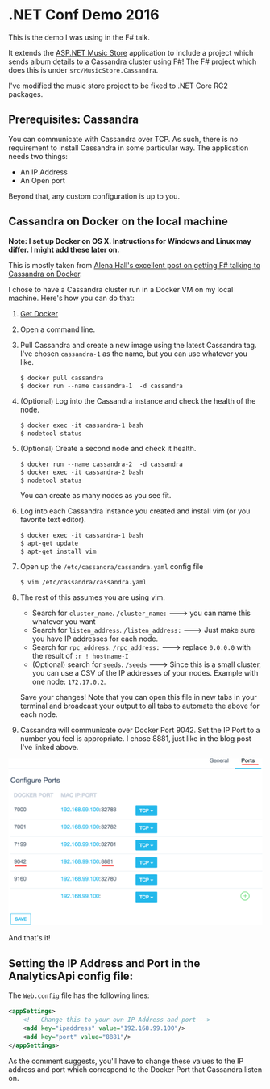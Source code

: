 # .NET Conf Demo 2016

This is the demo I was using in the F# talk.

It extends the [ASP.NET Music Store](https://github.com/aspnet/musicstore) application to include a project which sends album details to a Cassandra cluster using F#!  The F# project which does this is under `src/MusicStore.Cassandra`.

I've modified the music store project to be fixed to .NET Core RC2 packages.

## Prerequisites: Cassandra

You can communicate with Cassandra over TCP.  As such, there is no requirement to install Cassandra in some particular way.  The application needs two things:

- An IP Address
- An Open port

Beyond that, any custom configuration is up to you.

## Cassandra on Docker on the local machine

**Note: I set up Docker on OS X.  Instructions for Windows and Linux may differ.  I might add these later on.**

This is mostly taken from [Alena Hall's excellent post on getting F# talking to Cassandra on Docker](https://lenadroid.github.io/posts/cassandra-docker-fsharp.html).

I chose to have a Cassandra cluster run in a Docker VM on my local machine.  Here's how you can do that:

1. [Get Docker](https://docs.docker.com/engine/installation/)
2. Open a command line.
3. Pull Cassandra and create a new image using the latest Cassandra tag.  I've chosen `cassandra-1` as the name, but you can use whatever you like.

	```
	$ docker pull cassandra
	$ docker run --name cassandra-1	 -d cassandra
	```

4. (Optional) Log into the Cassandra instance and check the health of the node.

	```
	$ docker exec -it cassandra-1 bash
	$ nodetool status
	```
5. (Optional) Create a second node and check it health.

	```
	$ docker run --name cassandra-2	 -d cassandra
	$ docker exec -it cassandra-2 bash
	$ nodetool status
	```
	
	You can create as many nodes as you see fit.

6. Log into each Cassandra instance you created and install vim (or you favorite text editor).

	```
	$ docker exec -it cassandra-1 bash
	$ apt-get update
	$ apt-get install vim
	```
	
7. Open up the `/etc/cassandra/cassandra.yaml` config file

	```
	$ vim /etc/cassandra/cassandra.yaml
	```
	
8. The rest of this assumes you are using vim.  

	* Search for `cluster_name`.  `/cluster_name:` ---> you can name this whatever you want
	* Search for `listen_address`. `/listen_address:` ---> Just make sure you have IP addresses for each node.
	* Search for `rpc_address`.  `/rpc_address:` ---> replace `0.0.0.0` with the result of `:r ! hostname-I`
	* (Optional) search for `seeds`. `/seeds` ---> Since this is a small cluster, you can use a CSV of the IP addresses of your nodes.  Example with one node: `172.17.0.2`.
	
	Save your changes!  Note that you can open this file in new tabs in your terminal and broadcast your output to all tabs to automate the above for each node.
	
9. Cassandra will communicate over Docker Port 9042.  Set the IP Port to a number you feel is appropriate.  I chose 8881, just like in the blog post I've linked above.

![](mac-kinematic-config.png)
	
	
And that's it!

## Setting the IP Address and Port in the AnalyticsApi config file:

The `Web.config` file has the following lines:

```xml
<appSettings>
	<!-- Change this to your own IP Address and port -->
    <add key="ipaddress" value="192.168.99.100"/>
    <add key="port" value="8881"/>
</appSettings>
```

As the comment suggests, you'll have to change these values to the IP address and port which correspond to the Docker Port that Cassandra listen on.
